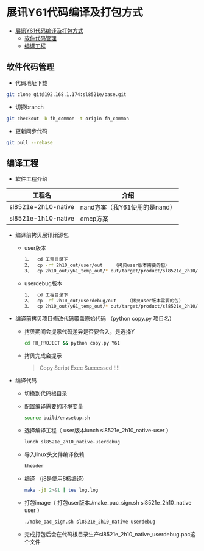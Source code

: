 # 展讯Y61代码编译及打包方式

- [展讯Y61代码编译及打包方式](#展讯y61代码编译及打包方式)
  - [软件代码管理](#软件代码管理)
  - [编译工程](#编译工程)

## 软件代码管理

- 代码地址下载

```bash
git clone git@192.168.1.174:sl8521e/base.git
```

- 切换branch

```bash
git checkout -b fh_common -t origin fh_common
```

- 更新同步代码

```bash
git pull --rebase
```

## 编译工程

- 软件工程介绍

| 工程名                 | 介绍                   |
| ------------------- | -------------------- |
| sl8521e-2h10-native | nand方案（我Y61使用的是nand） |
| sl8521e-1h10-native | emcp方案               |

- 编译前拷贝展讯闭源包
  - user版本

    ```bash
    1、  cd 工程目录下
    2、  cp -rf 2h10_out/user/out    （拷贝user版本需要的包）
    3、  cp 2h10_out/y61_temp_out/* out/target/product/sl8521e_2h10/
    ```

  - userdebug版本

    ```bash
    1、  cd 工程目录下
    2、  cp -rf 2h10_out/userdebug/out    （拷贝user版本需要的包）
    3、  cp 2h10_out/y61_temp_out/* out/target/product/sl8521e_2h10/
    ```

- 编译前拷贝项目修改代码覆盖原始代码 （python copy.py 项目名）
  - 拷贝期间会提示代码差异是否要合入，是选择Y

    ```bash
    cd FH_PROJECT && python copy.py Y61
    ```

  - 拷贝完成会提示  
    >    Copy Script Exec Successed !!!!

- 编译代码
  - 切换到代码根目录
  - 配置编译需要的环境变量

    ```bash
    source build/envsetup.sh
    ```

  - 选择编译工程（ user版本lunch sl8521e_2h10_native-user ）

    ```bash
    lunch sl8521e_2h10_native-userdebug
    ```
  
  - 导入linux头文件编译依赖

    ```bash
    kheader
    ```

  - 编译 （j8是使用8核编译）

    ```bash
    make -j8 2>&1 | tee log.log
    ```

  - 打包image（ 打包user版本./make_pac_sign.sh sl8521e_2h10_native user ）

    ```bash
    ./make_pac_sign.sh sl8521e_2h10_native userdebug
    ```

  - 完成打包后会在代码根目录生产sl8521e_2h10_native_userdebug.pac这个文件
